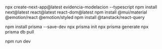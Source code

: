npx create-next-app@latest evidencia-modelacion --typescript
npm install next@latest react@latest react-dom@latest 
npm install @mui/material @emotion/react @emotion/styled
npm install @tanstack/react-query

npm install prisma --save-dev
npx prisma init 
npx prisma generate
npx prisma db pull

npm run dev
